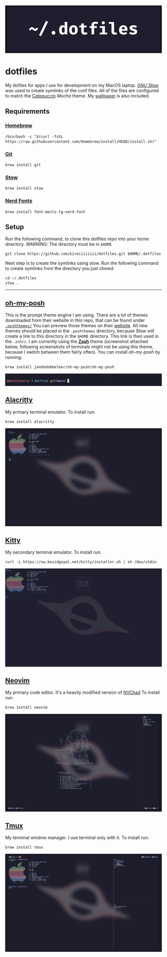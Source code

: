 ![repository banner](./public/banner.png)

# dotfiles

My dofiles for apps I use for development on my MacOS laptop. [_GNU Stow_](https://www.gnu.org/software/stow/manual/stow.html) was used to create symlinks of the conf files. All of the files are configured to match the [Catppuccin](https://catppuccin.com/) _Mocha_ theme. My [wallpaper](./wallpaper.png) is also included.

## Requirements

### [Homebrew](https://brew.sh/)

```shell
/bin/bash -c "$(curl -fsSL https://raw.githubusercontent.com/Homebrew/install/HEAD/install.sh)"
```

### [Git](https://git-scm.com/)

```shell
brew install git
```

### [Stow](https://www.gnu.org/software/stow/manual/stow.html)

```shell
brew install stow
```

### [Nerd Fonts](https://www.nerdfonts.com/)

```shell
brew install font-meslo-lg-nerd-font
```

## Setup

Run the following command, to clone this dotfiles repo into your home directory. WARNING: The directory must be in `$HOME`

```shell
git clone https://github.com/kireiiiiiiii/dotfiles.git $HOME/.dotfiles
```

Next step is to create the symlinks using stow. Run the following command to create symlinks from the directory you just cloned.

```shell
cd ~/.dotfiles
stow .
```

---

## [oh-my-posh](https://ohmyposh.dev/)

This is the prompt theme engine I am using. There are a lot of themes downloaded from their website in this repo, that can be found under [`.poshthemes/`](./.poshthemes/) You can preview those themes on their [website](https://ohmyposh.dev/docs/themes). All new themes should be placed in the `.poshthemes` directory, because Stow will create a link to this directory in the `$HOME` directory. This link is then used in the `.zshrc`. I am currently using the [**Zash**](https://ohmyposh.dev/docs/themes#zash) theme (screenshot attached below, following screenshots of terminals might not be using this theme, because I switch between them fairly often). You can install _oh-my-posh_ by running:

```shell
brew install jandedobbeleer/oh-my-posh/oh-my-posh
```

![oh-my-posh screenshot](./public/oh-my-posh.png)

## [Alacritty](https://github.com/alacritty/alacritty)

My primary terminal emulator. To install run:

```shell
brew install alacritty
```

![Alacritty terminal screenshot](./public/alacritty.png)

## [Kitty](https://sw.kovidgoyal.net/kitty/)

My secondary terminal emulator. To install run:

```shell
curl -L https://sw.kovidgoyal.net/kitty/installer.sh | sh /dev/stdin
```

![Kitty terminal screenshot](./public/kitty.png)

## [Neovim](https://neovim.io/)

My primary code editor. It's a heavily modified version of [NVChad](https://nvchad.com/) To install run:

```shell
brew install neovim
```

![Neovim code editor screenshot](./public/neovim.png)

## [Tmux](https://github.com/tmux/tmux)

My terminal window manager. I use terminal only with it. To install run:

```shell
brew install tmux
```

![Tmux running in Alacritty screenshot](./public/tmux.png)
